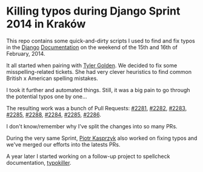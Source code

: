 Killing typos during Django Sprint 2014 in Kraków
=================================================

This repo contains some quick-and-dirty scripts I used to find and fix typos in the [Django](https://www.djangoproject.com) [Documentation](https://docs.djangoproject.com) on the weekend of the 15th and 16th of February, 2014.

It all started when pairing with [Tyler Golden](https://twitter.com/tylersiprova). We decided to fix some misspelling-related tickets.
She had very clever heuristics to find common British x American spelling mistakes.

I took it further and automated things. Still, it was a big pain to go through the potential typos one by one...

The resulting work was a bunch of Pull Requests: [#2281](https://github.com/django/django/pull/2281), [#2282](https://github.com/django/django/pull/2282), [#2283](https://github.com/django/django/pull/2283), [#2285](https://github.com/django/django/pull/2285), [#2288](https://github.com/django/django/pull/2288), [#2284](https://github.com/django/django/pull/2284), [#2285](https://github.com/django/django/pull/2285), [#2286](https://github.com/django/django/pull/2286).

I don't know/remember why I've split the changes into so many PRs.

During the very same Sprint, [Piotr Kasprzyk](https://github.com/kwadrat) also worked on fixing typos and we've merged our efforts into the latests PRs.

A year later I started working on a follow-up project to spellcheck documentation, [typokiller](https://github.com/rhcarvalho/typokiller).

